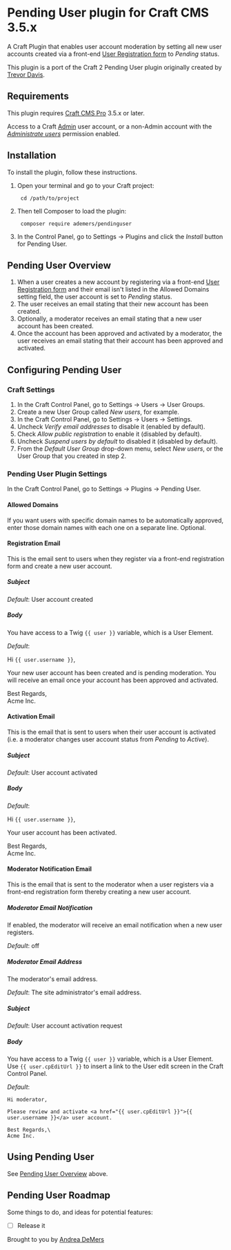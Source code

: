 # Pending User plugin for Craft CMS 3.5.x

A Craft Plugin that enables user account moderation by setting all new user accounts created via a front-end [User Registration form](https://craftcms.com/docs/3.x/dev/examples/user-registration-form.html) to *Pending* status.

This plugin is a port of the Craft 2 Pending User plugin originally created by [Trevor Davis](https://github.com/davist11).

<!-- ![Screenshot](resources/img/plugin-logo.png) -->

## Requirements

This plugin requires [Craft CMS Pro](https://craftcms.com/pricing) 3.5.x or later.

Access to a Craft [Admin](https://craftcms.com/docs/3.x/user-management.html#admin-accounts) user account, or a non-Admin account with the [*Administrate users*](https://craftcms.com/docs/3.x/user-management.html#permissions) permission enabled.

## Installation

To install the plugin, follow these instructions.

1. Open your terminal and go to your Craft project:

        cd /path/to/project

2. Then tell Composer to load the plugin:

        composer require ademers/pendinguser

3. In the Control Panel, go to Settings → Plugins and click the *Install* button for Pending User.

## Pending User Overview

1. When a user creates a new account by registering via a front-end [User Registration form](https://craftcms.com/docs/3.x/dev/examples/user-registration-form.html) and their email isn't listed in the Allowed Domains setting field, the user account is set to *Pending* status.
2. The user receives an email stating that their new account has been created.
3. Optionally, a moderator receives an email stating that a new user account has been created.
4. Once the account has been approved and activated by a moderator, the user receives an email stating that their account has been approved and activated.

## Configuring Pending User

### Craft Settings

1. In the Craft Control Panel, go to Settings -> Users -> User Groups.
2. Create a new User Group called *New users*, for example.
3. In the Craft Control Panel, go to Settings -> Users -> Settings.
4. Uncheck *Verify email addresses* to disable it (enabled by default).
5. Check *Allow public registration* to enable it (disabled by default).
6. Uncheck *Suspend users by default* to disabled it (disabled by default).
7. From the *Default User Group* drop-down menu, select *New users*, or the User Group that you created in step 2.

### Pending User Plugin Settings

In the Craft Control Panel, go to Settings -> Plugins -> Pending User.

#### Allowed Domains
If you want users with specific domain names to be automatically approved, enter those domain names with each one on a separate line. Optional.

#### Registration Email

This is the email sent to users when they register via a front-end registration form and create a new user account.

##### Subject

*Default*: User account created

##### Body

You have access to a Twig `{{ user }}` variable, which is a User Element.

*Default*:

Hi `{{ user.username }}`,

Your new user account has been created and is pending moderation. You will receive an email once your account has been approved and activated.

Best Regards,\
Acme Inc.

#### Activation Email

This is the email that is sent to users when their user account is activated (i.e. a moderator changes user account status from *Pending* to *Active*).

##### Subject

*Default*: User account activated

##### Body

*Default*:

Hi `{{ user.username }}`,

Your user account has been activated.

Best Regards,\
Acme Inc.

#### Moderator Notification Email

This is the email that is sent to the moderator when a user registers via a front-end registration form thereby creating a new user account.

##### Moderator Email Notification

If enabled, the moderator will receive an email notification when a new user registers.

*Default*: off

##### Moderator Email Address

The moderator's email address.

*Default*: The site administrator's email address.

##### Subject

*Default*: User account activation request

##### Body

You have access to a Twig `{{ user }}` variable, which is a User Element. Use `{{ user.cpEditUrl }}` to insert a link to the User edit screen in the Craft Control Panel.

*Default*:
```Twig
Hi moderator,

Please review and activate <a href="{{ user.cpEditUrl }}">{{ user.username }}</a> user account.

Best Regards,\
Acme Inc.
```

## Using Pending User

See [Pending User Overview](#pendinguser-overview) above.

## Pending User Roadmap

Some things to do, and ideas for potential features:

- [ ] Release it

Brought to you by [Andrea DeMers](https://andreademers.com)
